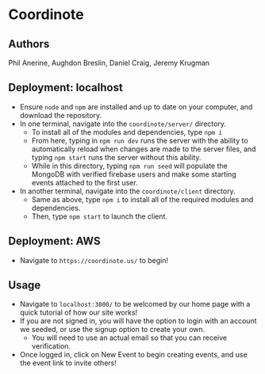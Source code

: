 # Coordinote

## Authors

Phil Anerine, Aughdon Breslin, Daniel Craig, Jeremy Krugman

## Deployment: localhost

- Ensure `node` and `npm` are installed and up to date on your computer, and download the repository.
- In one terminal, navigate into the `coordinote/server/` directory. 
  - To install all of the modules and dependencies, type `npm i`
  - From here, typing in `npm run dev` runs the server with the ability to automatically reload when changes are made to the server files, and typing `npm start` runs the server without this ability.
  - While in this directory, typing `npm run seed` will populate the MongoDB with verified firebase users and make some starting events attached to the first user. 
- In another terminal, navigate into the `coordinote/client` directory.
  - Same as above, type `npm i` to install all of the required modules and dependencies.
  - Then, type `npm start` to launch the client.

## Deployment: AWS

- Navigate to `https://coordinote.us/` to begin!

## Usage

- Navigate to `localhost:3000/` to be welcomed by our home page with a quick tutorial of how our site works!
- If you are not signed in, you will have the option to login with an account we seeded, or use the signup option to create your own. 
  - You will need to use an actual email so that you can receive verification.
- Once logged in, click on New Event to begin creating events, and use the event link to invite others!